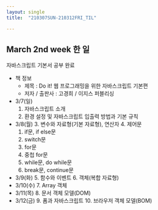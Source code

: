 ```yaml
---
layout: single
title:  "210307SUN-210312FRI_TIL"

---
```


## March 2nd week 한 일

자바스크립트 기본서 공부 완료

- 책 정보
  - 제목 : Do it! 웹 프로그래밍을 위한 자바스크립트 기본편
  - 저자 / 출판사 : 고경희 / 이지스 퍼블리싱
- 3/7(일)
  1. 자바스크립트 소개
  2. 환경 설정 및 자바스크립트 입출력 방법과 기본 규칙
- 3/8(월)
  3. 변수와 자료형(기본 자료형), 연산자
  4. 제어문
     1. if문, if else문
     2. switch문
     3. for문
     4. 중첩 for문
     5. while문, do while문
     6. break문, continue문
- 3/9(화)
  5. 함수와 이벤트
  6. 객체(복합 자료형)
- 3/10(수)
  7. Array 객체
- 3/11(목)
  8. 문서 객체 모델(DOM)
- 3/12(금)
  9. 폼과 자바스크립트
  10. 브라우저 객체 모델(BOM)